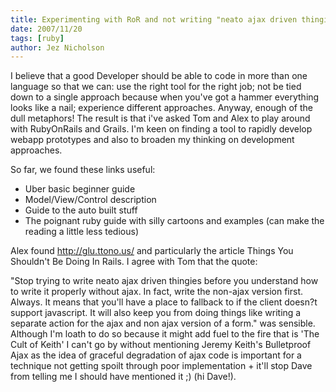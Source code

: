 ```yaml
---
title: Experimenting with RoR and not writing "neato ajax driven thingies" too soon
date: 2007/11/20
tags: [ruby]
author: Jez Nicholson
---
```

I believe that a good Developer should be able to code in more than one language so that we can: use the right tool for the right job; not be tied down to a single approach because when you've got a hammer everything looks like a nail; experience different approaches. Anyway, enough of the dull metaphors! The result is that i've asked Tom and Alex to play around with RubyOnRails and Grails. I'm keen on finding a tool to rapidly develop webapp prototypes and also to broaden my thinking on development approaches.

So far, we found these links useful:

* Uber basic beginner guide
* Model/View/Control description
* Guide to the auto built stuff
* The poignant ruby guide with silly cartoons and examples (can make the reading a little less tedious)

Alex found http://glu.ttono.us/ and particularly the article Things You Shouldn't Be Doing In Rails. I agree with Tom that the quote:

"Stop trying to write neato ajax driven thingies before you understand how to write it properly without ajax. In fact, write the non-ajax version first. Always. It means that you'll have a place to fallback to if the client doesn?t support javascript. It will also keep you from doing things like writing a separate action for the ajax and non ajax version of a form."
was sensible. Although I'm loath to do so because it might add fuel to the fire that is 'The Cult of Keith' I can't go by without mentioning Jeremy Keith's Bulletproof Ajax as the idea of graceful degradation of ajax code is important for a technique not getting spoilt through poor implementation + it'll stop Dave from telling me I should have mentioned it ;) (hi Dave!).